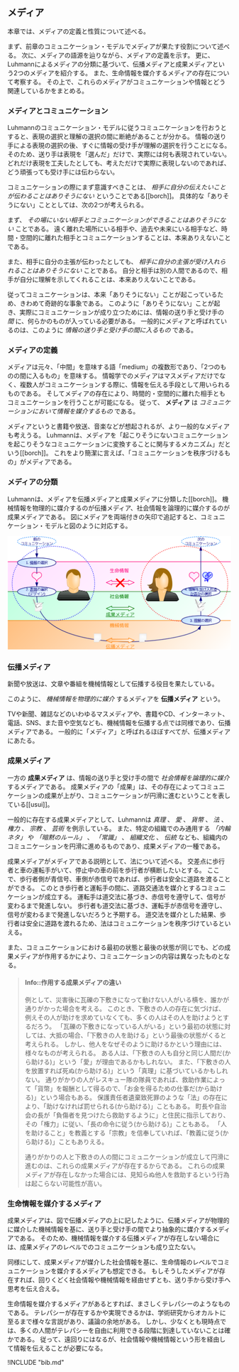 
## メディア
本章では、メディアの定義と性質について述べる。

まず、前章のコミュニケーション・モデルでメディアが果たす役割について述べる。
次に、メディアの語源を辿りながら、メディアの定義を示す。
更に、Luhmannによるメディアの分類に基づいて、伝播メディアと成果メディアという2つのメディアを紹介する。
また、生命情報を媒介するメディアの存在について考察する。
その上で、これらのメディアがコミュニケーションや情報とどう関連しているかをまとめる。


### メディアとコミュニケーション
Luhmannのコミュニケーション・モデルに従うコミュニケーションを行おうとすると、表現の選択と理解の選択の間に断絶があることが分かる。
情報の送り手による表現の選択の後、すぐに情報の受け手が理解の選択を行うことになる。
そのため、送り手は表現を「選んだ」だけで、実際には何も表現されていない。
どれだけ表現を工夫したとしても、考えただけで実際に表現しないのであれば、どう頑張っても受け手には伝わらない。

コミュニケーションの際にまず意識すべきことは、 *相手に自分の伝えたいことが伝わることはありそうにない* ということである\[[borch]\]。
具体的な「ありそうにない」こととしては、次の2つが考えられる。

まず、 *その場にいない相手とコミュニケーションができることはありそうにない* ことである。
遠く離れた場所にいる相手や、過去や未来にいる相手など、時間・空間的に離れた相手とコミュニケーションすることは、本来ありえないことである。

また、相手に自分の主張が伝わったとしても、 *相手に自分の主張が受け入れられることはありそうにない* ことである。
自分と相手は別の人間であるので、相手が自分に理解を示してくれることは、本来ありえないことである。

従ってコミュニケーションは、本来「ありそうにない」ことが起こっているため、きわめて奇跡的な事象である。
このように「ありそうにない」ことが起き、実際にコミュニケーションが成り立つためには、情報の送り手と受け手の *間* に、何らかのものが入っている必要がある。
一般的にメディアと呼ばれているのは、このように *情報の送り手と受け手の間に入るもの* である。


### メディアの定義
メディアは元々、「中間」を意味する語「medium」の複数形であり、「2つのものの間に入るもの」を意味する。
情報学でのメディアはマスメディアだけでなく、複数人がコミュニケーションする際に、情報を伝える手段として用いられるものである。
そしてメディアの存在により、時間的・空間的に離れた相手ともコミュニケーションを行うことが可能になる。
従って、 **メディア** は *コミュニケーションにおいて情報を媒介するもの* である。

メディアというと書籍や放送、音楽などが想起されるが、より一般的なメディアも考えうる。
Luhmannは、メディアを「起こりそうにないコミュニケーションを起こりそうなコミュニケーションに変換することに関与するメカニズム」だという\[[borch]\]。
これをより簡潔に言えば、「コミュニケーションを秩序づけるもの」がメディアである。


### メディアの分類
Luhmannは、メディアを伝播メディアと成果メディアに分類した\[[borch]\]。
機械情報を物理的に媒介するのが伝播メディア、社会情報を論理的に媒介するのが成果メディアである。
図にメディアを両端付きの矢印で追記すると、コミュニケーション・モデルと図のように対応する。

![fig:model-media. Luhmannのコミュニケーション・モデルとメディアの対応](model-media.svg)


### 伝播メディア
新聞や放送は、文章や番組を機械情報として伝播する役目を果たしている。

このように、 *機械情報を物理的に媒介* するメディアを **伝播メディア** という。

TVや新聞、雑誌などのいわゆるマスメディアや、書籍やCD、インターネット、電話、SNS、また音や空気なども、機械情報を伝播する点では同様であり、伝播メディアである。
一般的に「メディア」と呼ばれるほぼすべてが、伝播メディアにあたる。


### 成果メディア
一方の **成果メディア** は、情報の送り手と受け手の間で *社会情報を論理的に媒介* するメディアである。
成果メディアの「成果」は、その存在によってコミュニケーションの成果が上がり、コミュニケーションが円滑に進むということを表している\[[usui]\]。

一般的に存在する成果メディアとして、Luhmannは *真理* 、 *愛* 、 *貨幣* 、 *法* 、 *権力* 、 *宗教* 、 *芸術* を例示している。
また、特定の組織でのみ通用する *「内輪ネタ」* や *「暗黙のルール」* 、 *「常識」* 、 *組織文化* 、 *伝統* なども、組織内のコミュニケーションを円滑に進めるものであり、成果メディアの一種である。

成果メディアがメディアである説明として、法について述べる。
交差点に歩行者と車の運転手がいて、停止中の車の前を歩行者が横断したいとする。
ここで、歩行者側が青信号、車側が赤信号であれば、歩行者は安全に道路を渡ることができる。
このとき歩行者と運転手の間に、道路交通法を媒介とするコミュニケーションが成立する。
運転手は道交法に基づき、赤信号を遵守して、信号が変わるまで発進しない。
歩行者も道交法に基づき、運転手が赤信号を遵守し、信号が変わるまで発進しないだろうと予期する。
道交法を媒介とした結果、歩行者は安全に道路を渡れるため、法はコミュニケーションを秩序づけているといえる。

また、コミュニケーションにおける最初の状態と最後の状態が同じでも、どの成果メディアが作用するかにより、コミュニケーションの内容は異なったものとなる。


> #### Info::作用する成果メディアの違い
>
> 例として、災害後に瓦礫の下敷きになって動けない人がいる横を、誰かが通りがかった場合を考える。
このとき、下敷きの人の存在に気づけば、例えその人が助けを求めていなくても、多くの人はその人を助けようとするだろう。
「瓦礫の下敷きになっている人がいる」という最初の状態に対しては、大抵の場合、「下敷きの人を助ける」という最後の状態がくると考えられる。
しかし、他人をなぜそのように助けるかという理由には、様々なものが考えられる。
ある人は、「下敷きの人も自分と同じ人間だ(から助ける)」という「愛」が理由であるかもしれない。
また、「下敷きの人を放置すれば死ぬ(から助ける)」という「真理」に基づいているかもしれない。
通りがかりの人がレスキュー隊の隊員であれば、救助作業によって「貨幣」を報酬として得るので、「お金を得るための仕事だ(から助ける)」という場合もある。
保護責任者遺棄致死罪のような「法」の存在により、「助けなければ罰せられる(から助ける)」こともある。
町長や自治会の長が「負傷者を見つけたら救助するように」と住民に指示しており、その「権力」に従い、「長の命令に従う(から助ける)」こともある。
「人を助けること」を教義とする「宗教」を信奉していれば、「教義に従う(から助ける)」こともありえる。
>
> 通りがかりの人と下敷きの人の間にコミュニケーションが成立して円滑に進むのは、これらの成果メディアが存在するからである。
これらの成果メディアが存在しなかった場合には、見知らぬ他人を救助するという行為は起こらない可能性が高い。


### 生命情報を媒介するメディア
成果メディアは、図で伝播メディアの上に記したように、伝播メディアが物理的に媒介した機械情報を基に、送り手と受け手の間でより抽象的に媒介するメディアである。
そのため、機械情報を媒介する伝播メディアが存在しない場合には、成果メディアのレベルでのコミュニケーションも成り立たない。

同様にして、成果メディアが媒介した社会情報を基に、生命情報のレベルでコミュニケーションを媒介するメディアも想定できる。
もしそうしたメディアが存在すれば、回りくどく社会情報や機械情報を経由せずとも、送り手から受け手へ思考を伝え合える。

生命情報を媒介するメディアがあるとすれば、まさしくテレパシーのようなものである。
テレパシーが存在するかや実現できるかは、学術研究からオカルトに至るまで様々な言説があり、議論の余地がある。
しかし、少なくとも現時点では、多くの人間がテレパシーを自由に利用できる段階に到達していないことは確かである。
従って、遠回りにはなるが、社会情報や機械情報という形を経由して情報を伝えることが必要になる。


!INCLUDE "bib.md"
